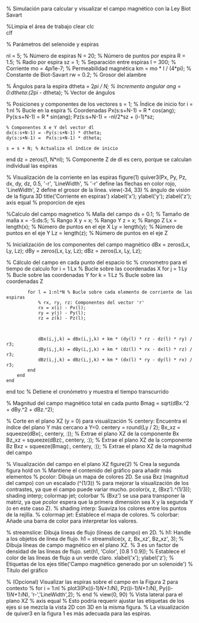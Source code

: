 % Simulación para calcular y visualizar el campo magnético con la Ley Biot Savart 

%Limpia el área de trabajo 
clear 
clc  
clf 

% Parámetros del selenoide y espiras 

nl = 5; % Número de espiras 
N = 20; % Número de puntos por espira 
R = 1.5; % Radio por espira 
sz = 1; % Separación entre espiras 
I = 300; % Corriente 
mo = 4*pi*1e-7; % Permeabilidad magnética 
km = mo * I / (4*pi); % Constante de Biot-Savart
rw = 0.2; % Grosor del alambre 

% Ángulos para la espira
dtheta = 2*pi / N; % Incremento angular 
ang = 0:dtheta:(2*pi - dtheta); % Vector de ángulos 

% Posiciones y componentes de los vectores 
s = 1; % Índice de inicio 
for i = 1:nl % Bucle en la espira
% Coordenadas 
    Px(s:s+N-1) = R * cos(ang);
    Py(s:s+N-1) = R * sin(ang);
    Pz(s:s+N-1) = -nl/2*sz + (i-1)*sz;

    % Componentes X e Y del vector dl
    dx(s:s+N-1) = -Py(s:s+N-1) * dtheta;
    dy(s:s+N-1) =  Px(s:s+N-1) * dtheta;

    s = s + N; % Actualiza el índice de inicio 
end
dz = zeros(1, N*nl); % Componente Z de dl es cero, porque se calculan individual las espiras 

% Visualización de la corriente en las espiras
figure(1) 
quiver3(Px, Py, Pz, dx, dy, dz, 0.5, '-r', 'LineWidth', 
% '-r' define las flechas en color rojo, 'LineWidth', 2 define el grosor de la línea.
view(-34, 33) % ángulo de visión de la figura 3D
title('Corriente en espiras')
xlabel('x'); ylabel('y'); zlabel('z');
axis equal % proporcion de ejes 

%Calculo del campo magnetico 
% Malla del campo 
ds = 0.1; % Tamaño de malla 
x = -5:ds:5; % Rango X
y = x; % Rango Y 
z = x; % Rango Z 
Lx = length(x); % Número de puntos en el eje X
Ly = length(y); % Número de puntos en el eje Y
Lz = length(z); % Número de puntos en el eje Z

% Inicialización de los componentes del campo magnético 
dBx = zeros(Lx, Ly, Lz);
dBy = zeros(Lx, Ly, Lz);
dBz = zeros(Lx, Ly, Lz);

% Cálculo del campo en cada punto del espacio 
tic % cronometro para el tiempo de calculo 
for i = 1:Lx % Bucle sobre las coordenadas X
    for j = 1:Ly % Bucle sobre las coordenadas Y 
        for k = 1:Lz % Bucle sobre las coordenadas Z 

            for l = 1:nl*N % Bucle sobre cada elemento de corriente de las espiras 
                % rx, ry, rz: Componentes del vector 'r' 
                rx = x(i) - Px(l);
                ry = y(j) - Py(l);
                rz = z(k) - Pz(l);

                
                
                dBx(i,j,k) = dBx(i,j,k) + km * (dy(l) * rz - dz(l) * ry) / r3;
                dBy(i,j,k) = dBy(i,j,k) + km * (dz(l) * rx - dx(l) * rz) / r3;
                dBz(i,j,k) = dBz(i,j,k) + km * (dx(l) * ry - dy(l) * rx) / r3;
            end
        end
    end
end
toc % Detiene el cronómetro y muestra el tiempo transcurrido

% Magnitud del campo magnético total en cada punto
Bmag = sqrt(dBx.^2 + dBy.^2 + dBz.^2);

% Corte en el plano XZ (y = 0) para visualización
% centery: Encuentra el índice del plano Y más cercano a Y=0.
centery = round(Ly / 2);
Bx_xz = squeeze(dBx(:, centery, :)); % Extrae el plano XZ de la componente Bx
Bz_xz = squeeze(dBz(:, centery, :)); % Extrae el plano XZ de la componente Bz
Bxz = squeeze(Bmag(:, centery, :)); % Extrae el plano XZ de la magnitud del campo

% Visualización del campo en el plano XZ
figure(2) % Crea la segunda figura
hold on % Mantiene el contenido del gráfico para añadir más elementos
% pcolor: Dibuja un mapa de colores 2D. Se usa Bxz (magnitud del campo) con un escalado (^(1/3))
% para mejorar la visualización de los contrastes, ya que el campo puede variar mucho.
pcolor(x, z, (Bxz').^(1/3)); shading interp; colormap jet; colorbar
% (Bxz') se usa para transponer la matriz, ya que pcolor espera que la primera dimensión sea X y la segunda Y (o en este caso Z).
% shading interp: Suaviza los colores entre los puntos de la rejilla.
% colormap jet: Establece el mapa de colores.
% colorbar: Añade una barra de color para interpretar los valores.

% streamslice: Dibuja líneas de flujo (líneas de campo) en 2D.
% h1: Handle a los objetos de línea de flujo.
h1 = streamslice(x, z, Bx_xz', Bz_xz', 3); % Dibuja líneas de campo magnético en el plano XZ.
% 3 es un factor de densidad de las líneas de flujo.
set(h1, 'Color', [0.8 1 0.9]); % Establece el color de las líneas de flujo a un verde claro.
xlabel('x'); ylabel('z'); % Etiquetas de los ejes
title('Campo magnético generado por un solenoide') % Título del gráfico

% (Opcional) Visualizar las espiras sobre el campo en la Figura 2 para contexto
% for i = 1:nl
%     plot3(Px((i-1)*N+1:i*N), Pz((i-1)*N+1:i*N), Py((i-1)*N+1:i*N), 'r-','LineWidth',2);
% end
% view(0, 90) % Vista lateral para el plano XZ
% axis equal
% Esto podría requerir ajustar las etiquetas de los ejes si se mezcla la vista 2D con 3D en la misma figura.
% La visualización de quiver3 en la figura 1 es más adecuada para las espiras.
